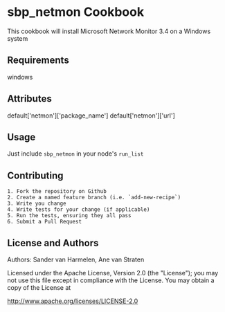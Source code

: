 sbp_netmon Cookbook
===================
This cookbook will install Microsoft Network Monitor 3.4 on a Windows system


Requirements
------------

windows


Attributes
----------
default['netmon']['package_name']
default['netmon']['url']


Usage
-----
Just include `sbp_netmon` in your node's `run_list`


Contributing
------------
	1. Fork the repository on Github
	2. Create a named feature branch (i.e. `add-new-recipe`)
	3. Write you change
	4. Write tests for your change (if applicable)
	5. Run the tests, ensuring they all pass
	6. Submit a Pull Request


License and Authors
-------------------

Authors: Sander van Harmelen, Ane van Straten

Licensed under the Apache License, Version 2.0 (the "License"); you may not use this file except in compliance with the License. You may obtain a copy of the License at

http://www.apache.org/licenses/LICENSE-2.0
